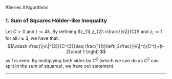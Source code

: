 #Series #Algorithms 

### 1. Sum of Squares Hölder-like Inequality

Let $C>0$ and $t:= 4k$. By defining $z_{1},z_{2}:=\frac{\|v\|}{C}$ and $z_{i}:= 1$ for all $i\geq 3$, we have that: $$\vdash \frac{\|v\|^{2}}{C^{2}}\leq \frac{1}{t}\left( 2\frac{\|v\|^t}{C^t}+(t-2)\cdot 1 \right) $$as $t$ is even. By multiplying both sides by $C^{2}$ (which we can do as $C^{2}$ can split in the sum of squares), we have out statement.

---

